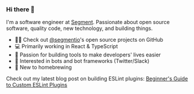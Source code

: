 ### Hi there 👋

I'm a software engineer at [](https://segment.com)[Segment](https://segment.com). Passionate about open source software, quality code, new technology, and building things.

* 👨‍💻 Check out [](https://github.com/segmentio)[@segmentio](https://github.com/segmentio)'s open source projects on GitHub
* 💻 Primarily working in React & TypeScript
* 🚧 Passion for building tools to make developers' lives easier
* 🤖 Interested in bots and bot frameworks (Twitter/Slack)
* 🍺 New to homebrewing

Check out my latest blog post on building ESLint plugins: [Beginner's Guide to Custom ESLint Plugins](https://www.brandonscott.me/posts/beginners-guide-to-custom-eslint-plugins)
